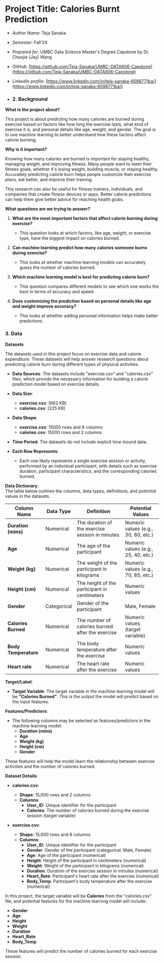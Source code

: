 # Project Title: Calories Burnt Prediction

- *Author Name:* Teja Sanaka
- *Semester:* Fall'24
- *Prepared for:* UMBC Data Science Master's Degree Capstone by Dr. Chaojie (Jay) Wang
- *GitHub:* [https://github.com/Teja-Sanaka/UMBC-DATA606-Capstone](https://github.com/Teja-Sanaka/UMBC-DATA606-Capstone)
- *LinkedIn profile:* [https://www.linkedin.com/in/teja-sanaka-6598771ba/](https://www.linkedin.com/in/teja-sanaka-6598771ba/)

- ### 2. Background

**What is the project about?**

This project is about predicting how many calories are burned during exercise based on factors like how long the exercise lasts, what kind of exercise it is, and personal details like age, weight, and gender. The goal is to use machine learning to better understand how these factors affect calorie burning.

**Why is it important?**

Knowing how many calories are burned is important for staying healthy, managing weight, and improving fitness. Many people want to meet their fitness goals, whether it's losing weight, building muscle, or staying healthy. Accurately predicting calorie burn helps people customize their exercise plans, eat better, and improve their training.

This research can also be useful for fitness trainers, individuals, and companies that create fitness devices or apps. Better calorie predictions can help them give better advice for reaching health goals.

**What questions are we trying to answer?**

1. **What are the most important factors that affect calorie burning during exercise?**
   - This question looks at which factors, like age, weight, or exercise type, have the biggest impact on calories burned.

2. **Can machine learning predict how many calories someone burns during exercise?**
   - This looks at whether machine learning models can accurately guess the number of calories burned.

3. **Which machine learning model is best for predicting calorie burn?**
   - This question compares different models to see which one works the best in terms of accuracy and speed.

4. **Does customizing the prediction based on personal details like age and weight improve accuracy?**
   - This looks at whether adding personal information helps make better predictions.




### 3. Data

**Datasets**

The datasets used in this project focus on exercise data and calorie expenditure. These datasets will help answer research questions about predicting calorie burn during different types of physical activities.

- **Data Sources**: The datasets include "exercise.csv" and "calories.csv" files, which provide the necessary information for building a calorie prediction model based on exercise details.
  
- **Data Size**: 
  - **exercise.csv**: [662 KB]
  - **calories.csv**: [225 KB]
  
- **Data Shape**: 
  - **exercise.csv**: 15000 rows and 8 columns
  - **calories.csv**: 15000 rows and 2 columns

- **Time Period**: The datasets do not include explicit time-bound data.

- **Each Row Represents**: 
  - Each row likely represents a single exercise session or activity, performed by an individual participant, with details such as exercise duration, participant characteristics, and the corresponding calories burned.

**Data Dictionary**:  
The table below outlines the columns, data types, definitions, and potential values in the datasets.

| **Column Name**       | **Data Type**  | **Definition**                                      | **Potential Values**                 |
|-----------------------|----------------|----------------------------------------------------|--------------------------------------|
| **Duration (mins)**    | Numerical      | The duration of the exercise session in minutes     | Numeric values (e.g., 30, 60, etc.) |
| **Age**               | Numerical      | The age of the participant                          | Numeric values (e.g., 25, 40, etc.) |
| **Weight (kg)**        | Numerical      | The weight of the participant in kilograms          | Numeric values (e.g., 70, 85, etc.) |
| **Height (cm)**        | Numerical      | The height of the participant in centimeters        | Numeric values                      |
| **Gender**            | Categorical    | Gender of the participant                           | Male, Female                        |
| **Calories Burned**   | Numerical      | The number of calories burned after the exercise   | Numeric values (target variable)    |
| **Body Temperature**   | Numerical      | The body temperature after the exercise   | Numeric values     |
| **Heart rate**   | Numerical      | The heart rate after the exercise   | Numeric values     |

**Target/Label**:
- **Target Variable**: The target variable in the machine learning model will be **"Calories Burned"**. This is the output the model will predict based on the input features.

**Features/Predictors**:
- The following columns may be selected as features/predictors in the machine learning model:
  - **Duration (mins)**
  - **Age**
  - **Weight (kg)**
  - **Height (cm)**
  - **Gender**

These features will help the model learn the relationship between exercise activities and the number of calories burned.

**Dataset Details**:

- **calories.csv**:
  - **Shape**: 15,000 rows and 2 columns
  - **Columns**: 
    - **User_ID**: Unique identifier for the participant
    - **Calories**: The number of calories burned during the exercise session (target variable)

- **exercise.csv**:
  - **Shape**: 15,000 rows and 8 columns
  - **Columns**:
    - **User_ID**: Unique identifier for the participant
    - **Gender**: Gender of the participant (categorical: Male, Female)
    - **Age**: Age of the participant (numerical)
    - **Height**: Height of the participant in centimeters (numerical)
    - **Weight**: Weight of the participant in kilograms (numerical)
    - **Duration**: Duration of the exercise session in minutes (numerical)
    - **Heart_Rate**: Participant's heart rate after the exercise (numerical)
    - **Body_Temp**: Participant's body temperature after the exercise (numerical)

In this project, the target variable will be **Calories** from the "calories.csv" file, and potential features for the machine learning model will include:
- **Gender**
- **Age**
- **Height**
- **Weight**
- **Duration**
- **Heart_Rate**
- **Body_Temp**.

These features will predict the number of calories burned for each exercise session.
```
